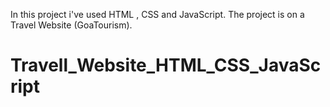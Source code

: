 In this project i've used HTML , CSS and JavaScript. The project is on a Travel Website (GoaTourism).
# Travell_Website_HTML_CSS_JavaScript

